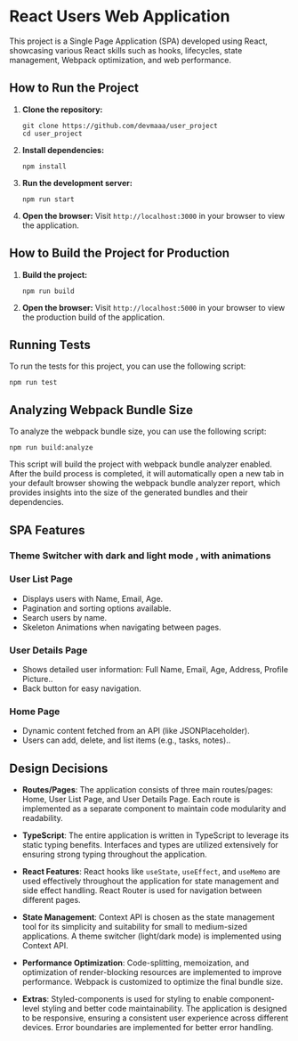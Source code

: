 # React Users Web Application

This project is a Single Page Application (SPA) developed using React, showcasing various React skills such as hooks, lifecycles, state management, Webpack optimization, and web performance.

## How to Run the Project

1. **Clone the repository:**

   ```
   git clone https://github.com/devmaaa/user_project
   cd user_project
   ```

2. **Install dependencies:**

   ```
   npm install
   ```

3. **Run the development server:**

   ```
   npm run start
   ```

4. **Open the browser:**
   Visit `http://localhost:3000` in your browser to view the application.

## How to Build the Project for Production

1. **Build the project:**

   ```
   npm run build
   ```

2. **Open the browser:**
   Visit `http://localhost:5000` in your browser to view the production build of the application.

## Running Tests

To run the tests for this project, you can use the following script:

```
npm run test
```

## Analyzing Webpack Bundle Size

To analyze the webpack bundle size, you can use the following script:

```
npm run build:analyze
```

This script will build the project with webpack bundle analyzer enabled. After the build process is completed, it will automatically open a new tab in your default browser showing the webpack bundle analyzer report, which provides insights into the size of the generated bundles and their dependencies.

## SPA Features

### Theme Switcher with dark and light mode , with animations

### User List Page

- Displays users with Name, Email, Age.
- Pagination and sorting options available.
- Search users by name.
- Skeleton Animations when navigating between pages.

### User Details Page

- Shows detailed user information: Full Name, Email, Age, Address, Profile Picture..
- Back button for easy navigation.

### Home Page

- Dynamic content fetched from an API (like JSONPlaceholder).
- Users can add, delete, and list items (e.g., tasks, notes)..

## Design Decisions

- **Routes/Pages**: The application consists of three main routes/pages: Home, User List Page, and User Details Page. Each route is implemented as a separate component to maintain code modularity and readability.

- **TypeScript**: The entire application is written in TypeScript to leverage its static typing benefits. Interfaces and types are utilized extensively for ensuring strong typing throughout the application.

- **React Features**: React hooks like `useState`, `useEffect`, and `useMemo` are used effectively throughout the application for state management and side effect handling. React Router is used for navigation between different pages.

- **State Management**: Context API is chosen as the state management tool for its simplicity and suitability for small to medium-sized applications. A theme switcher (light/dark mode) is implemented using Context API.

- **Performance Optimization**: Code-splitting, memoization, and optimization of render-blocking resources are implemented to improve performance. Webpack is customized to optimize the final bundle size.

- **Extras**: Styled-components is used for styling to enable component-level styling and better code maintainability. The application is designed to be responsive, ensuring a consistent user experience across different devices. Error boundaries are implemented for better error handling.
